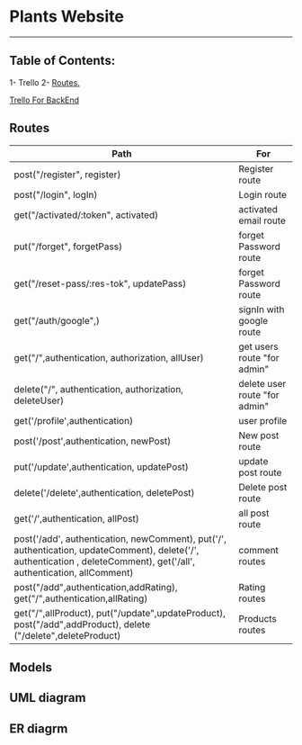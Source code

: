 # Plants Website
***
## Table of Contents:
1- Trello
2- [ Routes. ](#routes)




[Trello For BackEnd](https://trello.com/b/BJPpSSK5/backend)





<a name="routes"></a>
## Routes
|Path|For|
|-----|-----|
|post("/register", register)|Register route|
|post("/login", logIn)|Login route|
|get("/activated/:token", activated)|activated email route|
|put("/forget", forgetPass)|forget Password route|
|get("/reset-pass/:res-tok", updatePass)|forget Password route|
|get("/auth/google",)|signIn with google route|
|get("/",authentication, authorization, allUser)|get users  route "for admin"|
|delete("/", authentication, authorization, deleteUser)|delete user route "for admin"|
|get('/profile',authentication)|user profile|
|post('/post',authentication, newPost)|New post route|
|put('/update',authentication, updatePost)|update post route|
|delete('/delete',authentication, deletePost)|Delete post route|
|get('/',authentication, allPost)|all post route|
|post('/add', authentication, newComment), put('/', authentication, updateComment), delete('/', authentication , deleteComment), get('/all', authentication, allComment)|comment routes|
|post("/add",authentication,addRating), get("/",authentication,allRating)|Rating routes|
|get("/",allProduct), put("/update",updateProduct), post("/add",addProduct), delete ("/delete",deleteProduct)|Products routes| 
## Models
## UML diagram
## ER diagrm
